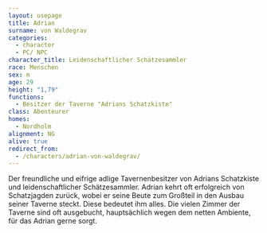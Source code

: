 ```yaml
---
layout: usepage
title: Adrian
surname: von Waldegrav
categories:
  - character
  - PC/ NPC
character_title: Leidenschaftlicher Schätzesammler
race: Menschen
sex: m
age: 29
height: "1,79"
functions:
  - Besitzer der Taverne "Adrians Schatzkiste"
class: Abenteurer
homes:
  - Nordholm
alignment: NG
alive: true
redirect_from:
  - /characters/adrian-von-waldegrav/
---
```


Der freundliche und eifrige adlige Tavernenbesitzer von Adrians Schatzkiste und leidenschaftlicher Schätzesammler.
Adrian kehrt oft erfolgreich von Schatzjagden zurück, wobei er seine Beute zum Großteil in den Ausbau seiner Taverne
steckt.
Diese bedeutet ihm alles. Die vielen Zimmer der Taverne sind oft ausgebucht, hauptsächlich wegen dem netten Ambiente,
für das Adrian gerne sorgt.